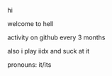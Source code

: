hi

welcome to hell

activity on github every 3 months

also i play iidx and suck at it

pronouns: it/its

